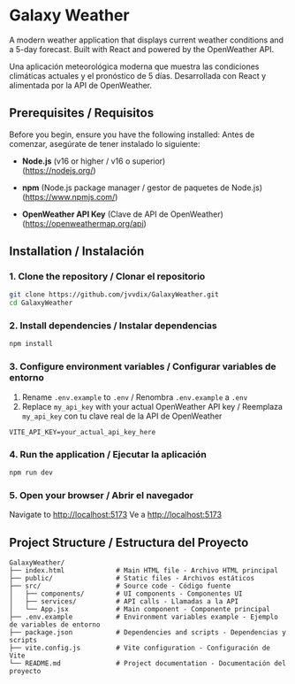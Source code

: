 # Galaxy Weather

A modern weather application that displays current weather conditions and a 5-day forecast. Built with React and powered by the OpenWeather API.

Una aplicación meteorológica moderna que muestra las condiciones climáticas actuales y el pronóstico de 5 días. Desarrollada con React y alimentada por la API de OpenWeather.


## Prerequisites / Requisitos

Before you begin, ensure you have the following installed:
Antes de comenzar, asegúrate de tener instalado lo siguiente:

- **Node.js** (v16 or higher / v16 o superior)  
(https://nodejs.org/)

- **npm** (Node.js package manager / gestor de paquetes de Node.js)  
(https://www.npmjs.com/)

- **OpenWeather API Key** (Clave de API de OpenWeather)  
(https://openweathermap.org/api)

## Installation / Instalación

### 1. Clone the repository / Clonar el repositorio

```bash
git clone https://github.com/jvvdix/GalaxyWeather.git
cd GalaxyWeather
```

### 2. Install dependencies / Instalar dependencias

```bash
npm install
```

### 3. Configure environment variables / Configurar variables de entorno

1. Rename `.env.example` to `.env` / Renombra `.env.example` a `.env`
2. Replace `my_api_key` with your actual OpenWeather API key / Reemplaza `my_api_key` con tu clave real de la API de OpenWeather

```env
VITE_API_KEY=your_actual_api_key_here
```

### 4. Run the application / Ejecutar la aplicación

```bash
npm run dev
```

### 5. Open your browser / Abrir el navegador

Navigate to [http://localhost:5173](http://localhost:5173)
Ve a [http://localhost:5173](http://localhost:5173)

## Project Structure / Estructura del Proyecto

```
GalaxyWeather/
├── index.html             # Main HTML file - Archivo HTML principal
├── public/                # Static files - Archivos estáticos
├── src/                   # Source code - Código fuente
│   ├── components/        # UI components - Componentes UI
│   ├── services/          # API calls - Llamadas a la API
│   └── App.jsx            # Main component - Componente principal
├── .env.example           # Environment variables example - Ejemplo de variables de entorno
├── package.json           # Dependencies and scripts - Dependencias y scripts
├── vite.config.js         # Vite configuration - Configuración de Vite
└── README.md              # Project documentation - Documentación del proyecto
```

